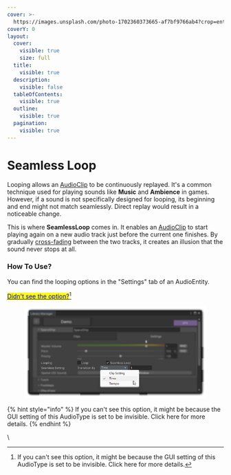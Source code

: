 ```yaml
---
cover: >-
  https://images.unsplash.com/photo-1702360373665-af7bf9766ab4?crop=entropy&cs=srgb&fm=jpg&ixid=M3wxOTcwMjR8MHwxfHJhbmRvbXx8fHx8fHx8fDE3MDQyNzc4MjR8&ixlib=rb-4.0.3&q=85
coverY: 0
layout:
  cover:
    visible: true
    size: full
  title:
    visible: true
  description:
    visible: false
  tableOfContents:
    visible: true
  outline:
    visible: true
  pagination:
    visible: true
---
```


# Seamless Loop

Looping allows an [AudioClip](https://docs.unity3d.com/Manual/class-AudioClip.html) to be continuously replayed. It's a common technique used for playing sounds like **Music** and **Ambience** in games. However, if a sound is not specifically designed for looping, its beginning and end might not match seamlessly. Direct replay would result in a noticeable change.

This is where **SeamlessLoop** comes in. It enables an [AudioClip](https://docs.unity3d.com/Manual/class-AudioClip.html) to start playing again on a new audio track just before the current one finishes. By gradually [cross-fading](fade-in-out-and-cross-fade.md#crossfade) between the two tracks, it creates an illusion that the sound never stops at all.

### **How To Use?**

You can find the looping options in the "Settings" tab of an AudioEntity.

[<mark style="color:blue;">Didn't see the option?</mark>](#user-content-fn-1)[^1]

&#x20;

<figure><img src="../.gitbook/assets/SeamlessLoop.png" alt=""><figcaption></figcaption></figure>

{% hint style="info" %}
If you can't see this option, it might be because the GUI setting of this AudioType is set to be invisible. Click here for more details.
{% endhint %}



\


[^1]: If you can't see this option, it might be because the GUI setting of this AudioType is set to be invisible. Click here for more details.
